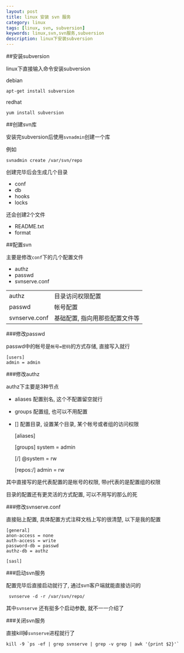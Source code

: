 ```yaml
---
layout: post
title: linux 安装 svn 服务
category: linux
tags: [linux, svn, subversion]
keywords: linux,svn,svn服务,subversion
description: linux下安装subversion
---
```


##安装subversion

linux下直接输入命令安装subversion

debian

    apt-get install subversion

redhat

    yum install subversion

##创建svn库

安装完subversion后使用`svnadmin`创建一个库

例如

    svnadmin create /var/svn/repo

创建完毕后会生成几个目录
- conf
- db
- hooks
- locks

还会创建2个文件
- README.txt
- format

##配置svn

主要是修改`conf`下的几个配置文件
- authz
- passwd
- svnserve.conf

<table class="table table-bordered table-striped">
  <tr><td>authz</td><td>目录访问权限配置</td></tr>
  <tr><td>passwd</td><td>帐号配置</td></tr>
  <tr><td>svnserve.conf</td><td>基础配置, 指向用那些配置文件等</td></tr>
</table>

###修改passwd

passwd中的帐号是`帐号=密码`的方式存储, 直接写入就行

    [users]
    admin = admin

###修改authz

authz下主要是3种节点
- aliases 配置别名, 这个不配置留空就行
- groups 配置组, 也可以不用配置
- [] 配置目录, 设置某个目录, 某个帐号或者组的访问权限


    [aliases]

    [groups]
    system = admin

    [/]
    @system = rw

    [repos:/]
    admin = rw


其中直接写的是代表配置的是帐号的权限, 带`@`代表的是配置组的权限

目录的配置还有更灵活的方式配置, 可以不用写的那么的死

###修改svnserve.conf

直接贴上配置, 具体配置方式注释文档上写的很清楚, 以下是我的配置

    [general]
    anon-access = none
    auth-access = write
    password-db = passwd
    authz-db = authz

    [sasl]


###启动svn服务

配置完毕后直接启动就行了, 通过svn客户端就能直接访问的

     svnserve -d -r /var/svn/repo/

其中`svnserve` 还有挺多个启动参数, 就不一一介绍了

###关闭svn服务

直接kill掉`svnserve`进程就行了

    kill -9 `ps -ef | grep svnserve | grep -v grep | awk '{print $2}'`
